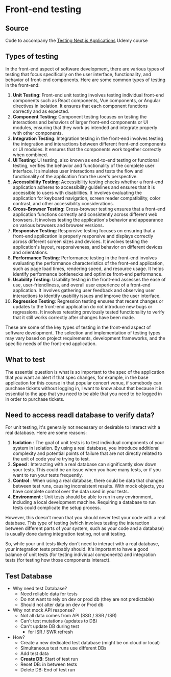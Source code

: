 # Front-end testing

## Source

Code to accompany the [Testing Next.js Applications](https://www.udemy.com/course/nextjs-testing/?couponCode=TEST-NEXTJS-GITHUB) Udemy course

## Types of testing

In the front-end aspect of software development, there are various types of testing that focus specifically on the user interface, functionality, and behavior of front-end components. Here are some common types of testing in the front-end:

1. **Unit Testing**: Front-end unit testing involves testing individual front-end components such as React components, Vue components, or Angular directives in isolation. It ensures that each component functions correctly and as expected.
2. **Component Testing**: Component testing focuses on testing the interactions and behaviors of larger front-end components or UI modules, ensuring that they work as intended and integrate properly with other components.
3. **Integration Testing**: Integration testing in the front-end involves testing the integration and interactions between different front-end components or UI modules. It ensures that the components work together correctly when combined.
4. **UI Testing**: UI testing, also known as end-to-end testing or functional testing, verifies the behavior and functionality of the complete user interface. It simulates user interactions and tests the flow and functionality of the application from the user's perspective.
5. **Accessibility Testing**: Accessibility testing checks whether a front-end application adheres to accessibility guidelines and ensures that it is accessible to users with disabilities. It involves evaluating the application for keyboard navigation, screen reader compatibility, color contrast, and other accessibility considerations.
6. **Cross-Browser Testing**: Cross-browser testing ensures that a front-end application functions correctly and consistently across different web browsers. It involves testing the application's behavior and appearance on various browsers and browser versions.
7. **Responsive Testing**: Responsive testing focuses on ensuring that a front-end application is properly responsive and displays correctly across different screen sizes and devices. It involves testing the application's layout, responsiveness, and behavior on different devices and orientations.
8. **Performance Testing**: Performance testing in the front-end involves evaluating the performance characteristics of the front-end application, such as page load times, rendering speed, and resource usage. It helps identify performance bottlenecks and optimize front-end performance.
9. **Usability Testing**: Usability testing in the front-end assesses the ease of use, user-friendliness, and overall user experience of a front-end application. It involves gathering user feedback and observing user interactions to identify usability issues and improve the user interface.
10. **Regression Testing**: Regression testing ensures that recent changes or updates to the front-end application do not introduce new bugs or regressions. It involves retesting previously tested functionality to verify that it still works correctly after changes have been made.

These are some of the key types of testing in the front-end aspect of software development. The selection and implementation of testing types may vary based on project requirements, development frameworks, and the specific needs of the front-end application.

## What to test

The essential question is what is so important to the spec of the application that you want an alert if that spec changes, for example, in the base application for this course in that popular concert venue, if somebody can purchase tickets without logging in, I want to know about that because it is essential to the app that you need to be able that you need to be logged in in order to purchase tickets.

## Need to access readl database to verify data?

For unit testing, it's generally not necessary or desirable to interact with a real database. Here are some reasons:

1. **Isolation** : The goal of unit tests is to test individual components of your system in isolation. By using a real database, you introduce additional complexity and potential points of failure that are not directly related to the unit of code you're trying to test.
2. **Speed** : Interacting with a real database can significantly slow down your tests. This could be an issue when you have many tests, or if you want to run your tests frequently.
3. **Control** : When using a real database, there could be data that changes between test runs, causing inconsistent results. With mock objects, you have complete control over the data used in your tests.
4. **Environment** : Unit tests should be able to run in any environment, including a local development machine. Requiring a database to run tests could complicate the setup process.

However, this doesn't mean that you should never test your code with a real database. This type of testing (which involves testing the interaction between different parts of your system, such as your code and a database) is usually done during integration testing, not unit testing.

So, while your unit tests likely don't need to interact with a real database, your integration tests probably should. It's important to have a good balance of unit tests (for testing individual components) and integration tests (for testing how those components interact).

## Test Database

- Why need test Database?
  - Need reliable data for tests
  - Do not want to rely on dev or prod db (they are not predictable)
  - Should not alter data on dev or Prod db
- Why not mock API response?
  - Not all data comes from API (SSG / SSR / ISR)
  - Can't test mutations (updates to DB)
  - Can't update DB during test
    - for ISR / SWR refresh
- How?
  - Create a new dedicated test database (might be on cloud or local)
  - Simultaneous test runs use different DBs
  - Add test data
  - **Create DB**: Start of test run
  - Reset DB: in between tests
  - Delete DB: End of test run
